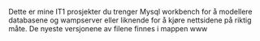 Dette er mine IT1 prosjekter du trenger Mysql workbench for å modellere databasene og wampserver eller liknende for å kjøre nettsidene på riktig måte.
De nyeste versjonene av filene finnes i mappen www
